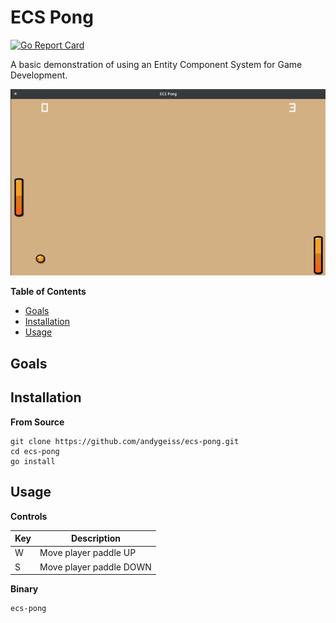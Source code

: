 # ECS Pong

[![Go Report Card](https://goreportcard.com/badge/github.com/andygeiss/ecs-demo)](https://goreportcard.com/report/github.com/andygeiss/ecs-demo)

A basic demonstration of using an Entity Component System for Game Development.

![Pong](assets/pong.png)

**Table of Contents**

- [Goals](README.md#goals)
- [Installation](README.md#installation)
- [Usage](README.md#usage)

## Goals

## Installation

**From Source**

    git clone https://github.com/andygeiss/ecs-pong.git
    cd ecs-pong
    go install

## Usage

**Controls**

| Key | Description                 |
|-----|-----------------------------|
| W   | Move player paddle UP       |
| S   | Move player paddle DOWN     |

**Binary**

    ecs-pong
